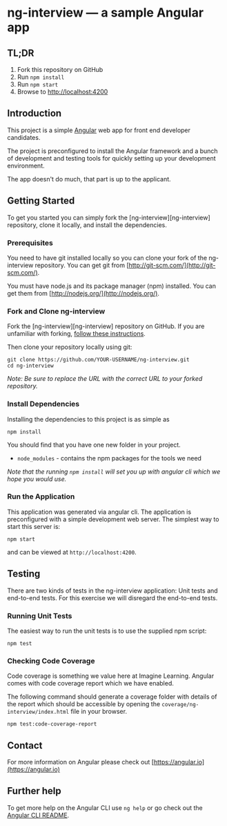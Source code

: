 # ng-interview — a sample Angular app

## TL;DR

1. Fork this repository on GitHub
2. Run `npm install`
3. Run `npm start`
4. Browse to [http://localhost:4200](http://localhost:4200/)

## Introduction

This project is a simple [Angular](https://angular.io) web app for front end developer candidates.

The project is preconfigured to install the Angular framework and a bunch of development and testing tools
for quickly setting up your development environment.

The app doesn't do much, that part is up to the applicant.

## Getting Started

To get you started you can simply fork the [ng-interview][ng-interview] repository, clone it locally, and install the dependencies.

### Prerequisites

You need to have git installed locally so you can clone your fork of the ng-interview repository. You can get git from
[http://git-scm.com/](http://git-scm.com/).

You must have node.js and its package manager (npm) installed.  You can get them from [http://nodejs.org/](http://nodejs.org/).

### Fork and Clone ng-interview

Fork the [ng-interview][ng-interview] repository on GitHub.
If you are unfamiliar with forking, [follow these instructions](http://lmgtfy.com/?q=how+to+fork+a+repo+in+github).

Then clone your repository locally using git:

```
git clone https://github.com/YOUR-USERNAME/ng-interview.git
cd ng-interview
```

*Note: Be sure to replace the URL with the correct URL to your forked repository.*

### Install Dependencies

Installing the dependencies to this project is as simple as 

```
npm install
```

You should find that you have one new folder in your project.

* `node_modules` - contains the npm packages for the tools we need

*Note that the running `npm install` will set you up with angular cli which we hope you would use.*

### Run the Application

This application was generated via angular cli.  The application is preconfigured with a simple development web server.  The simplest way to start
this server is:

```
npm start
```

and can be viewed at `http://localhost:4200`.

## Testing

There are two kinds of tests in the ng-interview application: Unit tests and end-to-end tests.  For this exercise we will disregard the end-to-end tests.

### Running Unit Tests

The easiest way to run the unit tests is to use the supplied npm script:

```
npm test
```

### Checking Code Coverage

Code coverage is something we value here at Imagine Learning.  Angular comes with code coverage report which we have enabled.

The following command should generate a coverage folder with details of the report which should be accessible by opening the `coverage/ng-interview/index.html` file in your browser.

```
npm test:code-coverage-report
```

## Contact

For more information on Angular please check out [https://angular.io](https://angular.io)

## Further help

To get more help on the Angular CLI use `ng help` or go check out the [Angular CLI README](https://github.com/angular/angular-cli/blob/master/README.md).
